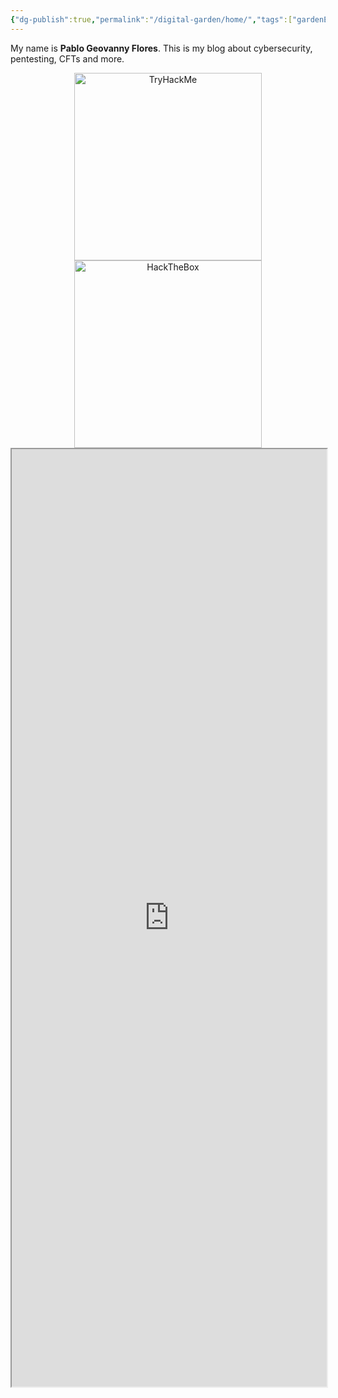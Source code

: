 ```yaml
---
{"dg-publish":true,"permalink":"/digital-garden/home/","tags":["gardenEntry"]}
---
```


My name is **Pablo Geovanny Flores**. 
This is my blog about cybersecurity, pentesting, CFTs and more. 

<div align="center">
    <a href="https://tryhackme.com/p/Ge0">
      <img src="https://tryhackme-badges.s3.amazonaws.com/Ge0.png" alt="TryHackMe" width="300">
    </a>
    <a href="https://app.hackthebox.com/users/1827323">
      <img src="https://www.hackthebox.com/badge/image/1827323" alt="HackTheBox" width="300">
    </a>
</div>

<iframe src="https://srgalan.vercel.app/" width="100%" height="1500"></iframe>